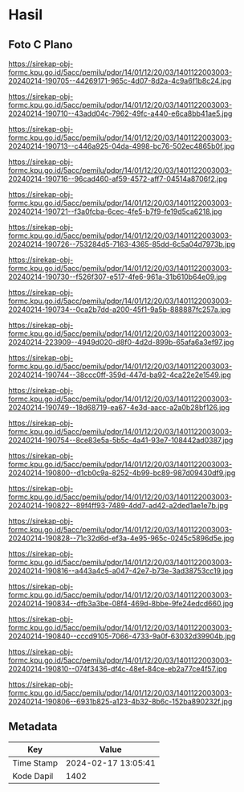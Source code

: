 # Hasil

## Foto C Plano

https://sirekap-obj-formc.kpu.go.id/5acc/pemilu/pdpr/14/01/12/20/03/1401122003003-20240214-190705--44269171-965c-4d07-8d2a-4c9a6f1b8c24.jpg

https://sirekap-obj-formc.kpu.go.id/5acc/pemilu/pdpr/14/01/12/20/03/1401122003003-20240214-190710--43add04c-7962-49fc-a440-e6ca8bb41ae5.jpg

https://sirekap-obj-formc.kpu.go.id/5acc/pemilu/pdpr/14/01/12/20/03/1401122003003-20240214-190713--c446a925-04da-4998-bc76-502ec4865b0f.jpg

https://sirekap-obj-formc.kpu.go.id/5acc/pemilu/pdpr/14/01/12/20/03/1401122003003-20240214-190716--96cad460-af59-4572-aff7-04514a8706f2.jpg

https://sirekap-obj-formc.kpu.go.id/5acc/pemilu/pdpr/14/01/12/20/03/1401122003003-20240214-190721--f3a0fcba-6cec-4fe5-b7f9-fe19d5ca6218.jpg

https://sirekap-obj-formc.kpu.go.id/5acc/pemilu/pdpr/14/01/12/20/03/1401122003003-20240214-190726--753284d5-7163-4365-85dd-6c5a04d7973b.jpg

https://sirekap-obj-formc.kpu.go.id/5acc/pemilu/pdpr/14/01/12/20/03/1401122003003-20240214-190730--f526f307-e517-4fe6-961a-31b610b64e09.jpg

https://sirekap-obj-formc.kpu.go.id/5acc/pemilu/pdpr/14/01/12/20/03/1401122003003-20240214-190734--0ca2b7dd-a200-45f1-9a5b-888887fc257a.jpg

https://sirekap-obj-formc.kpu.go.id/5acc/pemilu/pdpr/14/01/12/20/03/1401122003003-20240214-223909--4949d020-d8f0-4d2d-899b-65afa6a3ef97.jpg

https://sirekap-obj-formc.kpu.go.id/5acc/pemilu/pdpr/14/01/12/20/03/1401122003003-20240214-190744--38ccc0ff-359d-447d-ba92-4ca22e2e1549.jpg

https://sirekap-obj-formc.kpu.go.id/5acc/pemilu/pdpr/14/01/12/20/03/1401122003003-20240214-190749--18d68719-ea67-4e3d-aacc-a2a0b28bf126.jpg

https://sirekap-obj-formc.kpu.go.id/5acc/pemilu/pdpr/14/01/12/20/03/1401122003003-20240214-190754--8ce83e5a-5b5c-4a41-93e7-108442ad0387.jpg

https://sirekap-obj-formc.kpu.go.id/5acc/pemilu/pdpr/14/01/12/20/03/1401122003003-20240214-190800--d1cb0c9a-8252-4b99-bc89-987d09430df9.jpg

https://sirekap-obj-formc.kpu.go.id/5acc/pemilu/pdpr/14/01/12/20/03/1401122003003-20240214-190822--89f4ff93-7489-4dd7-ad42-a2ded1ae1e7b.jpg

https://sirekap-obj-formc.kpu.go.id/5acc/pemilu/pdpr/14/01/12/20/03/1401122003003-20240214-190828--71c32d6d-ef3a-4e95-965c-0245c5896d5e.jpg

https://sirekap-obj-formc.kpu.go.id/5acc/pemilu/pdpr/14/01/12/20/03/1401122003003-20240214-190816--a443a4c5-a047-42e7-b73e-3ad38753cc19.jpg

https://sirekap-obj-formc.kpu.go.id/5acc/pemilu/pdpr/14/01/12/20/03/1401122003003-20240214-190834--dfb3a3be-08f4-469d-8bbe-9fe24edcd660.jpg

https://sirekap-obj-formc.kpu.go.id/5acc/pemilu/pdpr/14/01/12/20/03/1401122003003-20240214-190840--cccd9105-7066-4733-9a0f-63032d39904b.jpg

https://sirekap-obj-formc.kpu.go.id/5acc/pemilu/pdpr/14/01/12/20/03/1401122003003-20240214-190810--074f3436-df4c-48ef-84ce-eb2a77ce4f57.jpg

https://sirekap-obj-formc.kpu.go.id/5acc/pemilu/pdpr/14/01/12/20/03/1401122003003-20240214-190806--6931b825-a123-4b32-8b6c-152ba890232f.jpg


## Metadata

| Key        | Value               |
| ---------- | ------------------- |
| Time Stamp | 2024-02-17 13:05:41 |
| Kode Dapil | 1402                |



